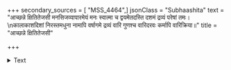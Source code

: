 +++
secondary_sources = [ "MSS_4464",]
jsonClass = "Subhaashita"
text = "आच्छन्ने क्षितितेजसी मनसिजव्यापारमेयं मनः स्वात्मा च द्वयमेतदस्ति दशमं द्रव्यं परेषां तमः।  \nकालाकाशदिशां निरस्तमधुना नामापि वर्षागमे द्रव्यं वारि गुणश्च वारिदरवः कर्मापि वारिक्रिया॥"
title = "आच्छन्ने क्षितितेजसी"

+++

<details><summary>Text</summary>

आच्छन्ने क्षितितेजसी मनसिजव्यापारमेयं मनः स्वात्मा च द्वयमेतदस्ति दशमं द्रव्यं परेषां तमः।  
कालाकाशदिशां निरस्तमधुना नामापि वर्षागमे द्रव्यं वारि गुणश्च वारिदरवः कर्मापि वारिक्रिया॥
</details>
